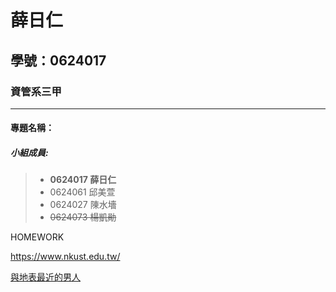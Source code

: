 # 薛日仁

## 學號：0624017

### 資管系三甲
***
#### 專題名稱：

##### 小組成員:

> * **0624017 薛日仁**
> * 0624061 邱美萱
> * 0624027 陳水墻
> * ~~0624073 楊凱勛~~

HOMEWORK

<https://www.nkust.edu.tw/>

[與地表最近的男人](https://www.facebook.com/cyrus.yang.7)

